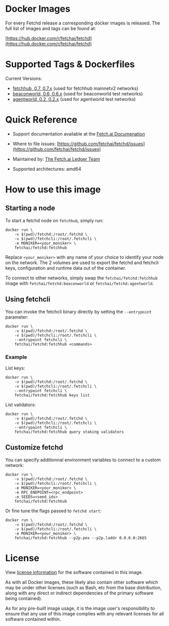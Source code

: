 # Docker Images

For every Fetchd release a corresponding docker images is released. The full list of images and tags can be found at:

[https://hub.docker.com/r/fetchai/fetchd](https://hub.docker.com/r/fetchai/fetchd)

# Supported Tags & Dockerfiles

Current Versions:

* [fetchhub, 0.7, 0.7.x](https://github.com/fetchai/fetchd/blob/v0.7.2/Dockerfile) (used for fetchhub mainnetv2 networks)
* [beaconworld, 0.6, 0.6.x](https://github.com/fetchai/fetchd/blob/v0.6.4/Dockerfile) (used for beaconworld test networks)
* [agentworld, 0.2, 0.2.x](https://github.com/fetchai/fetchd/blob/v0.2.7/Dockerfile) (used for agentworld test networks)

# Quick Reference

* Support documentation available at the [Fetch.ai Documenation](https://docs.fetch.ai/)

* Where to file issues: [https://github.com/fetchai/fetchd/issues](https://github.com/fetchai/fetchd/issues)

* Maintained by: [The Fetch.ai Ledger Team](https://github.com/fetchai/fetchd)

* Supported architectures: amd64

# How to use this image

## Starting a node

To start a fetchd node on `fetchhub`, simply run:

```
docker run \
    -v $(pwd)/fetchd:/root/.fetchd \
    -v $(pwd)/fetchcli:/root/.fetchcli \
    -e MONIKER=<your_moniker> \
    fetchai/fetchd:fetchhub
```

Replace `<your_moniker>` with any name of your choice to identify your node on the network.
The 2 volumes are used to export the fetchd and fetchcli keys, configuration and runtime data out of the container. 

To connect to other networks, simply swap the `fetchai/fetchd:fetchhub` image with `fetchai/fetchd:beaconworld` or `fetchai/fetchd:agentworld`.

## Using fetchcli

You can invoke the fetchcli binary directly by setting the `--entrypoint` parameter:

```
docker run \
    -v $(pwd)/fetchd:/root/.fetchd \
    -v $(pwd)/fetchcli:/root/.fetchcli \
    --entrypoint fetchcli \
    fetchai/fetchd:fetchhub <commands>
```

### Example

List keys: 

```
docker run \
    -v $(pwd)/fetchd:/root/.fetchd \
    -v $(pwd)/fetchcli:/root/.fetchcli \
    --entrypoint fetchcli \
    fetchai/fetchd:fetchhub keys list
```

List validators:

```
docker run \
    -v $(pwd)/fetchd:/root/.fetchd \
    -v $(pwd)/fetchcli:/root/.fetchcli \
    --entrypoint fetchcli \
    fetchai/fetchd:fetchhub query staking validators
```

## Customize fetchd

You can specify additionnal environment variables to connect to a custom network:

```
docker run \
    -v $(pwd)/fetchd:/root/.fetchd \
    -v $(pwd)/fetchcli:/root/.fetchcli \
    -e MONIKER=<your_moniker> \
    -e RPC_ENDPOINT=<rpc_endpoint>
    -e SEEDS=<seed_ids>
    fetchai/fetchd:fetchhub
```

Or fine tune the flags passed to `fetchd start`:

```
docker run \
    -v $(pwd)/fetchd:/root/.fetchd \
    -v $(pwd)/fetchcli:/root/.fetchcli \
    -e MONIKER=<your_moniker> \
    fetchai/fetchd:fetchhub --p2p.pex --p2p.laddr 0.0.0.0:2665
```

# License

View [license information](https://github.com/fetchai/fetchd/blob/master/LICENSE) for the software contained in this image.

As with all Docker images, these likely also contain other software which may be under other licenses (such as Bash, etc from the base distribution, along with any direct or indirect dependencies of the primary software being contained).

As for any pre-built image usage, it is the image user's responsibility to ensure that any use of this image complies with any relevant licenses for all software contained within.

